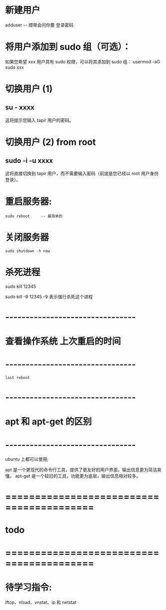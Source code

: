 



# 新建用户
adduser <newName>
    --
    顺带会问你要 登录密码


# 将用户添加到 sudo 组（可选）：
如果您希望 xxx 用户具有 sudo 权限，可以将其添加到 sudo 组：
usermod -aG sudo xxx


# 切换用户 (1)
su - xxxx
---
这将提示您输入 tapir 用户的密码。

# 切换用户 (2) from root
sudo -i -u xxxx
---
这将直接切换到 tapir 用户，而不需要输入密码（前提是您已经以 root 用户身份登录）。



# 重启服务器:
    sudo reboot     -- 最简单的


# 关闭服务器
    sudo shutdown -h now


# 杀死进程
sudo kill 12345


sudo kill -9 12345
    -9 表示强行杀死这个进程



# -------------------------------- #
#     查看操作系统 上次重启的时间
# -------------------------------- #
    last reboot




# -------------------------------- #
#     apt 和 apt-get 的区别
# -------------------------------- #
ubuntu 上都可以使用;

apt 是一个更现代的命令行工具，提供了更友好的用户界面，输出信息更为简洁易懂。
apt-get 是一个较旧的工具，功能更为底层，输出信息相对较多。






# ========================================= #
#                 todo
# ========================================= #

# 待学习指令:
iftop、nload、vnstat、ip 和 netstat







